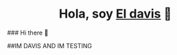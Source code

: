 <div align="center">
<h1 align="center">Hola, soy <a href="https://davisportafolio.netlify.app/">El davis</a> 👋</h1>
</div>
### Hi there 👋

##IM DAVIS AND IM TESTING

<!--
**chr1st1an26/chr1st1an26** is a ✨ _special_ ✨ repository because its `README.md` (this file) appears on your GitHub profile.

Here are some ideas to get you started:

- 🔭 I’m currently working on ...
- 🌱 I’m currently learning ...
- 👯 I’m looking to collaborate on ...
- 🤔 I’m looking for help with ...
- 💬 Ask me about ...
- 📫 How to reach me: ...
- 😄 Pronouns: ...
- ⚡ Fun fact: ...
-->
